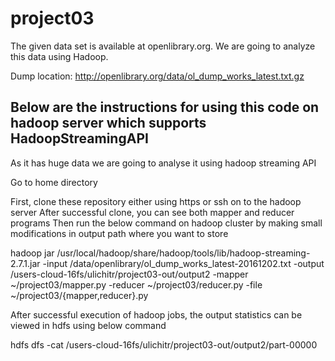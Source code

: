 # project03
The given data set is available at openlibrary.org.
We are going to analyze this data using Hadoop.

Dump location: http://openlibrary.org/data/ol_dump_works_latest.txt.gz

## Below are the instructions for using this code on hadoop server which supports HadoopStreamingAPI

As it has huge data we are going to analyse it using hadoop streaming API

Go to home directory

First, clone these repository either using https or ssh on to the hadoop server
After successful clone, you can see both mapper and reducer programs
Then run the below command on hadoop cluster by making small modifications in  output path where you want to store 

 hadoop jar /usr/local/hadoop/share/hadoop/tools/lib/hadoop-streaming-2.7.1.jar -input /data/openlibrary/ol_dump_works_latest-20161202.txt -output /users-cloud-16fs/ulichitr/project03-out/output2 -mapper ~/project03/mapper.py -reducer ~/project03/reducer.py -file ~/project03/{mapper,reducer}.py

After successful execution of hadoop jobs, the output statistics can be viewed in hdfs using below command

hdfs dfs -cat /users-cloud-16fs/ulichitr/project03-out/output2/part-00000
